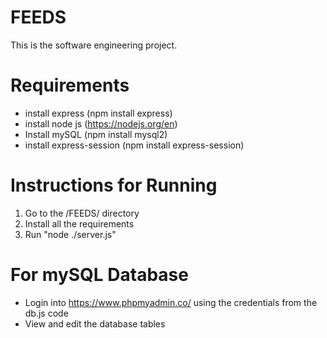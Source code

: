 # FEEDS
This is the software engineering project. 

# Requirements
- install express (npm install express)
- install node js (https://nodejs.org/en)
- Install mySQL (npm install mysql2)
- install express-session (npm install express-session)

# Instructions for Running
1. Go to the /FEEDS/ directory
2. Install all the requirements
3. Run "node ./server.js"

# For mySQL Database
- Login into https://www.phpmyadmin.co/ using the credentials from the db.js code
- View and edit the database tables

